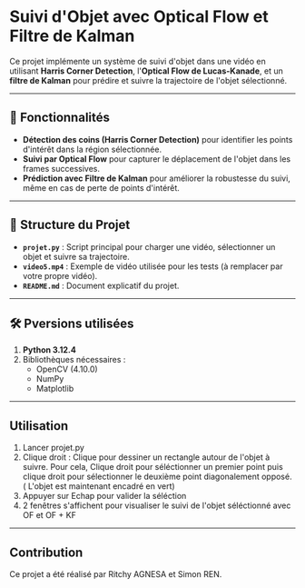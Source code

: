 
# Suivi d'Objet avec Optical Flow et Filtre de Kalman

Ce projet implémente un système de suivi d'objet dans une vidéo en utilisant **Harris Corner Detection**, l'**Optical Flow de Lucas-Kanade**, et un **filtre de Kalman** pour prédire et suivre la trajectoire de l'objet sélectionné. 

---

## 🚀 Fonctionnalités
- **Détection des coins (Harris Corner Detection)** pour identifier les points d'intérêt dans la région sélectionnée.
- **Suivi par Optical Flow** pour capturer le déplacement de l'objet dans les frames successives.
- **Prédiction avec Filtre de Kalman** pour améliorer la robustesse du suivi, même en cas de perte de points d'intérêt.

---

## 📁 Structure du Projet

- **`projet.py`** : Script principal pour charger une vidéo, sélectionner un objet et suivre sa trajectoire.
- **`video5.mp4`** : Exemple de vidéo utilisée pour les tests (à remplacer par votre propre vidéo).
- **`README.md`** : Document explicatif du projet.

---

## 🛠️ Pversions utilisées
1. **Python 3.12.4** 
2. Bibliothèques nécessaires :
   - OpenCV (4.10.0)
   - NumPy
   - Matplotlib

---

## Utilisation
1. Lancer projet.py
2. Clique droit : Clique pour dessiner un rectangle autour de l'objet à suivre. Pour cela, Clique droit pour séléctionner un premier point puis clique droit pour sélectionner le deuxième point diagonalement opposé. ( L'objet est maintenant encadré en vert)
3. Appuyer sur Echap pour valider la séléction
4. 2 fenêtres s'affichent pour visualiser le suivi de l'objet séléctionné avec OF et OF + KF

---

## Contribution
Ce projet a été réalisé par Ritchy AGNESA et Simon REN.

